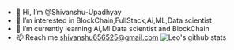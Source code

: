 - 👋 Hi, I’m @Shivanshu-Upadhyay
- 👀 I’m interested in BlockChain,FullStack,Ai,ML,Data scientist 
- 🌱 I’m currently learning Ai,Ml Data scientist and BlockChain
- 📫 Reach me shivanshu656525@gmail.com
![Leo's github stats](https://github-readme-stats.vercel.app/api?username=mopig&show_icons=true&theme=dracula&hide=stars,issues)
